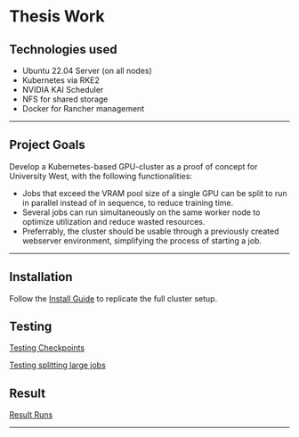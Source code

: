 # Thesis Work

## Technologies used
- Ubuntu 22.04 Server (on all nodes)
- Kubernetes via RKE2
- NVIDIA KAI Scheduler
- NFS for shared storage
- Docker for Rancher management

---

## Project Goals
Develop a Kubernetes-based GPU-cluster as a proof of concept for University West, with the following functionalities:
- Jobs that exceed the VRAM pool size of a single GPU can be split to run in parallel instead of in sequence, to reduce training time.  
- Several jobs can run simultaneously on the same worker node to optimize utilization and reduce wasted resources.
- Preferrably, the cluster should be usable through a previously created webserver environment, simplifying the process of starting a job.
---

## Installation
Follow the [Install Guide](Install%20guide/README.md) to replicate the full cluster setup.

## Testing

[Testing Checkpoints](Testing/checkpoints/README.md)

[Testing splitting large jobs](Testing/splitting%20large%20jobs/README.md)

## Result
[Result Runs](Jobs%20in%20result/README.md)



---

